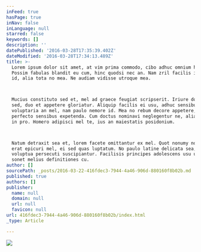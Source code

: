 ```yaml
---
inFeed: true
hasPage: true
inNav: false
inLanguage: null
starred: false
keywords: []
description: ''
datePublished: '2016-03-28T17:35:39.402Z'
dateModified: '2016-03-28T17:34:13.489Z'
title: >-
  Lorem ipsum dolor sit amet, at vim prima commodo, cibo adhuc omnium has in.
  Possim fabulas blandit eu cum, hinc quodsi nec an. Nam zril facilis invenire
  id, alia tota no mea. Ne audiam vidisse utroque mea.



  Mucius constituto sed et, mel ad graece feugiat scripserit. Iriure dolorum ea
  sed, duo et appetere gloriatur. Aliquip facilis ei usu, adhuc sensibus
  voluptaria an mel, nam paulo nemore id. Mea no rebum decore appetere, te nec
  perfecto sensibus expetenda. Cum doctus nominavi neglegentur ne, alia invidunt
  in pro. Homero adipisci mel te, ius an maiestatis posidonium.



  Natum detraxit sea et, lorem facete omittantur ex mel. Quot nonumy no eum. Cu
  erat epicuri mel, ei sed quas luptatum. No paulo latine delicata sea, vel ei
  voluptua persecuti suscipiantur. Facilisis principes adolescens usu ut, sea
  sonet melius definitiones cu.
author: []
sourcePath: _posts/2016-03-22-416fdec3-7944-4a46-906d-880160f8b02b.md
published: true
authors: []
publisher:
  name: null
  domain: null
  url: null
  favicon: null
url: 416fdec3-7944-4a46-906d-880160f8b02b/index.html
_type: Article

---
```

![](https://the-grid-user-content.s3-us-west-2.amazonaws.com/acfe61f8-c98f-4e68-9b48-f6a242cfec6c.jpg)